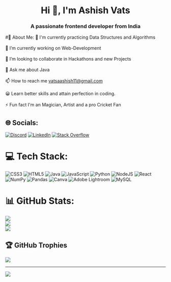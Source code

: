 <h1 align="center" font-size=10px>Hi 👋, I'm Ashish Vats</h1>
<h3 align="center">A passionate frontend developer from India</h3>


#💫 About Me:
🌱 I'm currently practicing Data Structures and Algorithms<br><br>🔭 I’m currently working on Web-Development<br><br>👯 I’m looking to collaborate in Hackathons and new Projects<br><br>💬 Ask me about Java<br><br>📫 How to reach me vatsaashish11@gmail.com<br><br>😀 Learn better skills and attain perfection in coding.<br><br>⚡ Fun fact I'm an Magician, Artist and a pro Cricket Fan


## 🌐 Socials:
[![Discord](https://img.shields.io/badge/Discord-%237289DA.svg?logo=discord&logoColor=white)](https://discord.gg/Ashish#8622) [![LinkedIn](https://img.shields.io/badge/LinkedIn-%230077B5.svg?logo=linkedin&logoColor=white)](https://linkedin.com/in/https://www.linkedin.com/in/ashish-vats-88b19b209/) [![Stack Overflow](https://img.shields.io/badge/-Stackoverflow-FE7A16?logo=stack-overflow&logoColor=white)](https://stackoverflow.com/users/https://stackoverflow.com/users/15398292/ashish) 

# 💻 Tech Stack:
![CSS3](https://img.shields.io/badge/css3-%231572B6.svg?style=flat-square&logo=css3&logoColor=white) ![HTML5](https://img.shields.io/badge/html5-%23E34F26.svg?style=flat-square&logo=html5&logoColor=white) ![Java](https://img.shields.io/badge/java-%23ED8B00.svg?style=flat-square&logo=java&logoColor=white) ![JavaScript](https://img.shields.io/badge/javascript-%23323330.svg?style=flat-square&logo=javascript&logoColor=%23F7DF1E) ![Python](https://img.shields.io/badge/python-3670A0?style=flat-square&logo=python&logoColor=ffdd54) ![NodeJS](https://img.shields.io/badge/node.js-6DA55F?style=flat-square&logo=node.js&logoColor=white) ![React](https://img.shields.io/badge/react-%2320232a.svg?style=flat-square&logo=react&logoColor=%2361DAFB) ![NumPy](https://img.shields.io/badge/numpy-%23013243.svg?style=flat-square&logo=numpy&logoColor=white) ![Pandas](https://img.shields.io/badge/pandas-%23150458.svg?style=flat-square&logo=pandas&logoColor=white) ![Canva](https://img.shields.io/badge/Canva-%2300C4CC.svg?style=flat-square&logo=Canva&logoColor=white) ![Adobe Lightroom](https://img.shields.io/badge/Adobe%20Lightroom-31A8FF.svg?style=flat-square&logo=Adobe%20Lightroom&logoColor=white) ![MySQL](https://img.shields.io/badge/mysql-%2300f.svg?style=flat-square&logo=mysql&logoColor=white)
# 📊 GitHub Stats:
![](https://github-readme-stats.vercel.app/api?username=Ashish1-cell&theme=tokyonight&hide_border=false&include_all_commits=true&count_private=true)<br/>
![](https://github-readme-streak-stats.herokuapp.com/?user=Ashish1-cell&theme=tokyonight&hide_border=false)<br/>
![](https://github-readme-stats.vercel.app/api/top-langs/?username=Ashish1-cell&theme=tokyonight&hide_border=false&include_all_commits=true&count_private=true&layout=compact)

## 🏆 GitHub Trophies
![](https://github-profile-trophy.vercel.app/?username=Ashish1-cell&theme=radical&no-frame=false&no-bg=true&margin-w=4)

---
[![](https://visitcount.itsvg.in/api?id=Ashish1-cell&icon=5&color=6)](https://visitcount.itsvg.in)

<!-- Proudly created with GPRM ( https://gprm.itsvg.in ) -->




